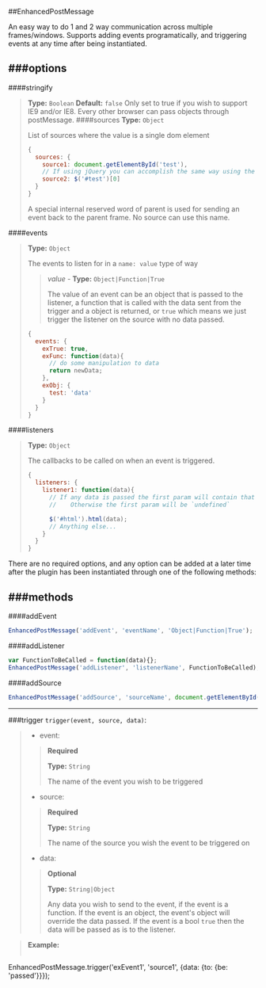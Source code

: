 ##EnhancedPostMessage

An easy way to do 1 and 2 way communication across multiple frames/windows.  Supports adding events programatically, and triggering events at any time after being instantiated.


###options
-----------------
####stringify
> __Type:__ `Boolean`
> __Default:__ `false`
> Only set to true if you wish to support IE9 and/or IE8.  Every other browser can pass objects through postMessage.
####sources
> __Type:__ `Object`
> 
> List of sources where the value is a single dom element
>
> ```js
> {
>   sources: {
>     source1: document.getElementById('test'),
>     // If using jQuery you can accomplish the same way using the following
>     source2: $('#test')[0]
>   }
> }
> ```
>
> A special internal reserved word of parent is used for sending an event back to the parent frame.  No source can use this name.

####events
> __Type:__ `Object`
> 
> The events to listen for in a `name: value` type of way
>> _value_ - __Type:__ `Object|Function|True`
>>
>> The value of an event can be an object that is passed to the listener, a function that is called with the data sent from the trigger and a object is returned, or `true` which means we just trigger the listener on the source with no data passed.
> 
> ```js
> {
>   events: {
>     exTrue: true,
>     exFunc: function(data){
>       // do some manipulation to data
>       return newData;
>     },
>     exObj: {
>       test: 'data'
>     }
>   }
> }
> ```

####listeners
> __Type:__ `Object`
>
> The callbacks to be called on when an event is triggered.  
>
> ```js
> {
>   listeners: {
>     listener1: function(data){
>       // If any data is passed the first param will contain that data.
>       //    Otherwise the first param will be `undefined`
>
>       $('#html').html(data);
>       // Anything else...
>     }
>   }
> }
> ```

There are no required options, and any option can be added at a later time after the plugin has been instantiated through one of the following methods:

###methods
-------
####addEvent
```js
EnhancedPostMessage('addEvent', 'eventName', 'Object|Function|True');
```

####addListener
```js
var FunctionToBeCalled = function(data){};
EnhancedPostMessage('addListener', 'listenerName', FunctionToBeCalled);
```

####addSource
```js
EnhancedPostMessage('addSource', 'sourceName', document.getElementById('sourceId');
```
-----
###trigger
`trigger(event, source, data)`:

>* event:
>> __Required__
>>
>> __Type:__ `String`
>>
>> The name of the event you wish to be triggered
>
>* source:
>> __Required__
>>
>> __Type:__ `String`
>>
>> The name of the source you wish the event to be triggered on
>
>* data:
>> __Optional__
>>
>> __Type:__ `String|Object`
>> 
>> Any data you wish to send to the event, if the event is a function.  If the event is an object, the event's object will override the data passed.  If the event is a bool `true` then the data will be passed as is to the listener.

>**Example:**
>```js
EnhancedPostMessage.trigger('exEvent1', 'source1', {data: {to: {be: 'passed'}}});
```
